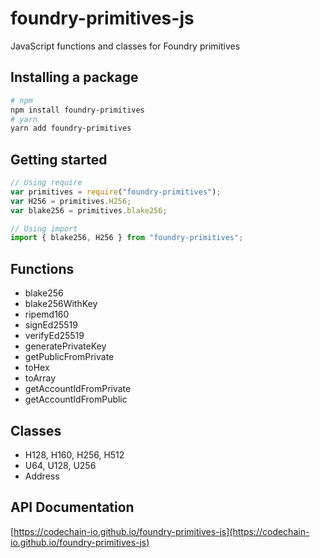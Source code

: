 # foundry-primitives-js

JavaScript functions and classes for Foundry primitives

## Installing a package

```sh
# npm
npm install foundry-primitives
# yarn
yarn add foundry-primitives
```

## Getting started

```javascript
// Using require
var primitives = require("foundry-primitives");
var H256 = primitives.H256;
var blake256 = primitives.blake256;

// Using import
import { blake256, H256 } from "foundry-primitives";
```

## Functions

- blake256
- blake256WithKey
- ripemd160
- signEd25519
- verifyEd25519
- generatePrivateKey
- getPublicFromPrivate
- toHex
- toArray
- getAccountIdFromPrivate
- getAccountIdFromPublic

## Classes

- H128, H160, H256, H512
- U64, U128, U256
- Address

## API Documentation

[https://codechain-io.github.io/foundry-primitives-js](https://codechain-io.github.io/foundry-primitives-js)
